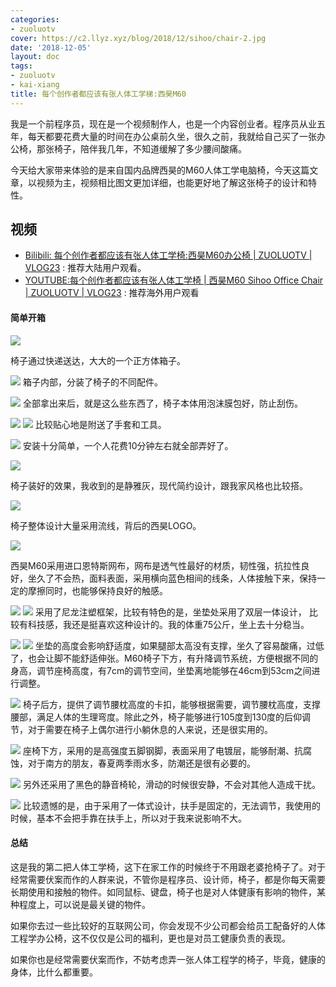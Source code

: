 ```yaml
---
categories:
- zuoluotv
cover: https://c2.llyz.xyz/blog/2018/12/sihoo/chair-2.jpg
date: '2018-12-05'
layout: doc
tags:
- zuoluotv
- kai-xiang
title: 每个创作者都应该有张人体工学梯:西昊M60
---
```


我是一个前程序员，现在是一个视频制作人，也是一个内容创业者。程序员从业五年，每天都要花费大量的时间在办公桌前久坐，很久之前，我就给自己买了一张办公椅，那张椅子，陪伴我几年，不知道缓解了多少腰间酸痛。

今天给大家带来体验的是来自国内品牌西昊的M60人体工学电脑椅，今天这篇文章，以视频为主，视频相比图文更加详细，也能更好地了解这张椅子的设计和特性。

## 视频

- [Bilibili: 每个创作者都应该有张人体工学椅:西昊M60办公椅 | ZUOLUOTV | VLOG23](https://www.bilibili.com/video/av37409319/) : 推荐大陆用户观看。
- [YOUTUBE:每个创作者都应该有张人体工学椅 | 西昊M60 Sihoo Office Chair | ZUOLUOTV | VLOG23](https://youtu.be/MdsKcLbTlPU) : 推荐海外用户观看

#### 简单开箱

![](https://c2.llyz.xyz/blog/2018/12/sihoo/chair-2.jpg)

椅子通过快递送达，大大的一个正方体箱子。

![](https://c2.llyz.xyz/blog/2018/12/sihoo/chair-3.jpg) 箱子内部，分装了椅子的不同配件。

![](https://c2.llyz.xyz/blog/2018/12/sihoo/chair-5.jpg) 全部拿出来后，就是这么些东西了，椅子本体用泡沫膜包好，防止刮伤。

![](https://c2.llyz.xyz/blog/2018/12/sihoo/chair-4.jpg) ![](https://c2.llyz.xyz/blog/2018/12/sihoo/chair-1.jpg) 比较贴心地是附送了手套和工具。

![](https://c2.llyz.xyz/blog/2018/12/sihoo/chair-65.jpg) 安装十分简单，一个人花费10分钟左右就全部弄好了。

![](https://c2.llyz.xyz/blog/2018/12/sihoo/chair-7.jpg)

椅子装好的效果，我收到的是静雅灰，现代简约设计，跟我家风格也比较搭。

![](https://c2.llyz.xyz/blog/2018/12/sihoo/chair-25.jpg)

椅子整体设计大量采用流线，背后的西昊LOGO。

![](https://c2.llyz.xyz/blog/2018/12/sihoo/chair-9.jpg)

西昊M60采用进口恩特斯网布，网布是透气性最好的材质，韧性强，抗拉性良好，坐久了不会热，面料表面，采用横向蓝色相间的线条，人体接触下来，保持一定的摩擦同时，也能够保持良好的触感。

![](https://c2.llyz.xyz/blog/2018/12/sihoo/chair-14.jpg) ![](https://c2.llyz.xyz/blog/2018/12/sihoo/chair-21.jpg) 采用了尼龙注塑框架，比较有特色的是，坐垫处采用了双层一体设计， 比较有科技感，我还是挺喜欢这种设计的。我的体重75公斤，坐上去十分稳当。

![](https://c2.llyz.xyz/blog/2018/12/sihoo/chair-17.jpg) ![](https://c2.llyz.xyz/blog/2018/12/sihoo/chair-18.jpg) 坐垫的高度会影响舒适度，如果腿部太高没有支撑，坐久了容易酸痛，过低了，也会让脚不能舒适伸张。M60椅子下方，有升降调节系统，方便根据不同的身高，调节座椅高度，有7cm的调节空间，坐垫离地能够在46cm到53cm之间进行调整。

![](https://c2.llyz.xyz/blog/2018/12/sihoo/chair-24.jpg) 椅子后方，提供了调节腰枕高度的卡扣，能够根据需要，调节腰枕高度，支撑腰部，满足人体的生理弯度。除此之外，椅子能够进行105度到130度的后仰调节，对于需要在椅子上偶尔进行小躺休息的人来说，还是很实用的。

![](https://c2.llyz.xyz/blog/2018/12/sihoo/chair-22.jpg) 座椅下方，采用的是高强度五脚钢脚，表面采用了电镀层，能够耐潮、抗腐蚀，对于南方的朋友，春夏两季雨水多，防潮还是很有必要的。

![](https://c2.llyz.xyz/blog/2018/12/sihoo/chair-23.jpg) 另外还采用了黑色的静音椅轮，滑动的时候很安静，不会对其他人造成干扰。

![](https://c2.llyz.xyz/blog/2018/12/sihoo/chair-15.jpg) 比较遗憾的是，由于采用了一体式设计，扶手是固定的，无法调节，我使用的时候，基本不会把手靠在扶手上，所以对于我来说影响不大。

#### 总结

这是我的第二把人体工学椅，这下在家工作的时候终于不用跟老婆抢椅子了。对于经常需要伏案而作的人群来说，不管你是程序员、设计师，椅子，都是你每天需要长期使用和接触的物件。如同鼠标、键盘，椅子也是对人体健康有影响的物件，某种程度上，可以说是最关键的物件。

如果你去过一些比较好的互联网公司，你会发现不少公司都会给员工配备好的人体工程学办公椅，这不仅仅是公司的福利，更也是对员工健康负责的表现。

如果你也是经常需要伏案而作，不妨考虑弄一张人体工程学的椅子，毕竟，健康的身体，比什么都重要。
